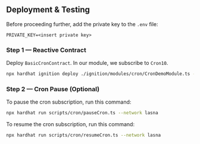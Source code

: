 ## Deployment & Testing

Before proceeding further, add the private key to the `.env` file:

```env
PRIVATE_KEY=<insert private key>
```

### Step 1 — Reactive Contract

Deploy `BasicCronContract`. In our module, we subscribe to `Cron10`.

```bash
npx hardhat ignition deploy ./ignition/modules/cron/CronDemoModule.ts --network lasna
```

### Step 2 — Cron Pause (Optional)

To pause the cron subscription, run this command:

```bash
npx hardhat run scripts/cron/pauseCron.ts --network lasna
```

To resume the cron subscription, run this command:

```bash
npx hardhat run scripts/cron/resumeCron.ts --network lasna
```